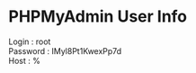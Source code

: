 # PHPMyAdmin User Info
Login : root<br>
Password : IMyl8Pt1KwexPp7d<br>
Host : %<br>
<br>
<!--
- phpMyAdmin XML Dump
- version 4.7.0
- https://www.phpmyadmin.net
-
- Host: localhost:3306
- Generation Time: May 25, 2018 at 01:01 PM
- Server version: 5.6.34-log
- PHP Version: 7.1.7
--><pma_xml_export version="1.0"><!--
    - Structure schemas
    --><pma:structure_schemas><pma:database name="dem-db" collation="latin1_swedish_ci" charset="latin1"><pma:table name="users">
                CREATE TABLE `users` (
                  `login` varchar(50) NOT NULL,
                  `password` varchar(50) NOT NULL,
                  `num_adress` int(11) NOT NULL,
                  `adress` varchar(100) NOT NULL,
                  `cplt_adress` varchar(100) NOT NULL,
                  `zip_code` int(5) NOT NULL,
                  `city` varchar(50) NOT NULL,
                  `lastname` varchar(100) NOT NULL,
                  `firstname` varchar(100) NOT NULL,
                  `email` varchar(100) NOT NULL,
                  `birth` date NOT NULL,
                  `sex` set('Homme','Femme') NOT NULL,
                  `profil` set('0','1') NOT NULL,
                  PRIMARY KEY (`login`)
                ) ENGINE=InnoDB DEFAULT CHARSET=latin1;
            </pma:table></pma:database></pma:structure_schemas><!--
    - Database: 'dem-db'
    --><database name="dem-db"><!-- Table users --><table name="users"><column name="login">admin</column><column name="password">d033e22ae348aeb5660fc2140aec35850c4da997</column><column name="num_adress">0</column><column name="adress"/><column name="cplt_adress"/><column name="zip_code">0</column><column name="city"/><column name="lastname"/><column name="firstname"/><column name="email"/><column name="birth">0000-00-00</column><column name="sex"/><column name="profil"/></table><table name="users"><column name="login">Morphaal</column><column name="password">b1b3773a05c0ed0176787a4f1574ff0075f7521e</column><column name="num_adress">6</column><column name="adress">avenue du Chancelier Adenauer</column><column name="cplt_adress">Residence America 1</column><column name="zip_code">59370</column><column name="city">Mons en Baroeul</column><column name="lastname">Noyen</column><column name="firstname">Sebastien</column><column name="email">sebastien.noyen@gmail.com</column><column name="birth">1985-11-01</column><column name="sex">Homme</column><column name="profil">0</column></table></database></pma_xml_export>
